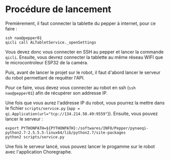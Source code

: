 # Procédure de lancement 

Premièrement, il faut connecter la tablette du pepper à internet, pour ce faire :
```
ssh nao@pepper01
qicli call ALTabletService._openSettings
```
Vous devez donc vous connecter en SSH au pepper et lancer la commande ```qicli```. 
Ensuite, vous devrez connecter la tablette au même réseau WIFI que le microcontroleur ESP32 de la caméra.

Puis, avant de lancer le projet sur le robot, il faut d'abord lancer le serveur du robot permettant de requêter l'API.

Pour ce faire, vous devez vous connecter au robot en ssh (```ssh nao@pepper01```) afin de récupérer son addresse IP.

Une fois que vous aurez l'addresse IP du robot, vous pourrez la mettre dans le fichier ```scripts/service.py``` (```app = qi.Application(url="tcp://134.214.50.49:9559"```)).
Ensuite, vous pouvez lancer le serveur :
```
export PYTHONPATH=${PYTHONPATH}:/softwares/INFO/Pepper/pynaoqi-python2.7-2.5.5.5-linux64/lib/python2.7/site-packages
python2 scripts/service.py
```

Une fois le serveur lancé, vous pouvez lancer le progamme sur le robot avec l'application Choregraphe.